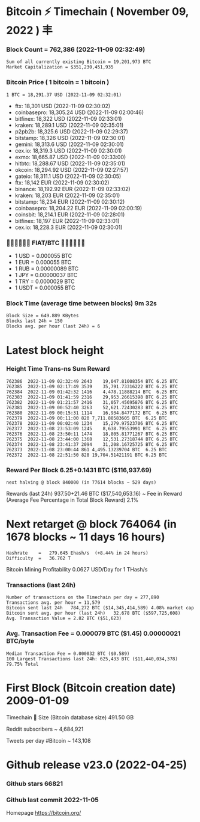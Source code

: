 # ₿itcoin ⚡ Timechain ( November 09, 2022 ) 丰

### Block Count = 762,386 (2022-11-09 02:32:49)
    Sum of all currently existing Bitcoin = 19,201,973 BTC
    Market Capitalization = $351,230,451,935
### Bitcoin Price ( 1 bitcoin = 1 bitcoin )
	1 BTC = 18,291.37 USD (2022-11-09 02:32:01)
- ftx: 18,301 USD (2022-11-09 02:30:02)
- coinbasepro: 18,305.24 USD (2022-11-09 02:00:46)
- bitfinex: 18,322 USD (2022-11-09 02:33:01)
- kraken: 18,289.1 USD (2022-11-09 02:35:01)
- p2pb2b: 18,325.6 USD (2022-11-09 02:29:37)
- bitstamp: 18,326 USD (2022-11-09 02:30:01)
- gemini: 18,313.6 USD (2022-11-09 02:30:01)
- cex.io: 18,319.3 USD (2022-11-09 02:30:01)
- exmo: 18,665.87 USD (2022-11-09 02:33:00)
- hitbtc: 18,288.67 USD (2022-11-09 02:35:01)
- okcoin: 18,294.92 USD (2022-11-09 02:27:57)
- gateio: 18,311.1 USD (2022-11-09 02:30:05)
- ftx: 18,142 EUR (2022-11-09 02:30:02)
- binance: 18,192.92 EUR (2022-11-09 02:33:02)
- kraken: 18,203 EUR (2022-11-09 02:35:01)
- bitstamp: 18,234 EUR (2022-11-09 02:30:12)
- coinbasepro: 18,204.22 EUR (2022-11-09 02:00:19)
- coinsbit: 18,214.1 EUR (2022-11-09 02:28:01)
- bitfinex: 18,197 EUR (2022-11-09 02:33:01)
- cex.io: 18,228.3 EUR (2022-11-09 02:30:01)
### 💱💶💵💷💴💱 FIAT/BTC 💱💴💷💵💶💱
- 1 USD = 0.000055 BTC
- 1 EUR = 0.000055 BTC
- 1 RUB = 0.00000089 BTC
- 1 JPY = 0.00000037 BTC
- 1 TRY = 0.0000029 BTC
- 1 USDT = 0.000055 BTC
### Block Time (average time between blocks)	9m 32s
    Block Size = 649.889 KBytes
    Blocks last 24h = 150
    Blocks avg. per hour (last 24h) = 6
# Latest block height
### Height	Time	Trans-ns	Sum	Reward
    762386	2022-11-09 02:32:49	2643	19,047.81008354 BTC	6.25 BTC
    762385	2022-11-09 02:17:49	3539	35,791.73316222 BTC	6.25 BTC
    762384	2022-11-09 01:42:32	1416	4,478.11888214 BTC	6.25 BTC
    762383	2022-11-09 01:41:59	2316	29,953.26615398 BTC	6.25 BTC
    762382	2022-11-09 01:21:57	2416	31,057.45695876 BTC	6.25 BTC
    762381	2022-11-09 00:52:40	3263	52,621.72430283 BTC	6.25 BTC
    762380	2022-11-09 00:15:31	1114	16,934.8477172 BTC	6.25 BTC
    762379	2022-11-09 00:11:00	820	7,711.88583605 BTC	6.25 BTC
    762378	2022-11-09 00:02:40	1234	15,279.97523706 BTC	6.25 BTC
    762377	2022-11-08 23:53:09	1245	8,638.79553991 BTC	6.25 BTC
    762376	2022-11-08 23:50:11	1474	18,805.81771267 BTC	6.25 BTC
    762375	2022-11-08 23:44:00	1368	12,531.27318744 BTC	6.25 BTC
    762374	2022-11-08 23:41:37	2094	31,208.16725725 BTC	6.25 BTC
    762373	2022-11-08 23:00:44	861	4,495.13239704 BTC	6.25 BTC
    762372	2022-11-08 22:51:50	828	19,704.51421191 BTC	6.25 BTC
### Reward Per Block	6.25+0.1431 BTC ($116,937.69) 
    next halving @ block 840000 (in 77614 blocks ~ 529 days)
Rewards (last 24h)	937.50+21.46 BTC ($17,540,653.16) ~ Fee in Reward (Average Fee Percentage in Total Block Reward)	2.1%
# Next retarget @ block 764064 (in 1678 blocks ~ 11 days 16 hours)
    Hashrate    =   279.645 Ehash/s  (+8.44% in 24 hours)
    Difficulty  =   36.762 T 
Bitcoin Mining Profitability	0.0627 USD/Day for 1 THash/s
### Transactions (last 24h)
    Number of transactions on the Timechain per day = 277,890
    Transactions avg. per hour = 11,579
    Bitcoin sent last 24h	784,272 BTC ($14,345,414,589) 4.08% market cap
    Bitcoin sent avg. per hour (last 24h)	32,678 BTC ($597,725,608)
    Avg. Transaction Value = 2.82 BTC ($51,623)
### Avg. Transaction Fee = 0.000079 BTC ($1.45) 0.00000021 BTC/byte
    Median Transaction Fee = 0.000032 BTC ($0.589)
    100 Largest Transactions last 24h: 625,433 BTC ($11,440,034,378) 79.75% Total
# First Block (Bitcoin creation date)	2009-01-09
Timechain 🪩 Size (Bitcoin database size)	491.50 GB

Reddit subscribers	~ 4,684,921

Tweets per day #Bitcoin	~ 143,108
# Github release	v23.0 (2022-04-25)
### Github stars	66821
### Github last commit	2022-11-05

Homepage	https://bitcoin.org/
